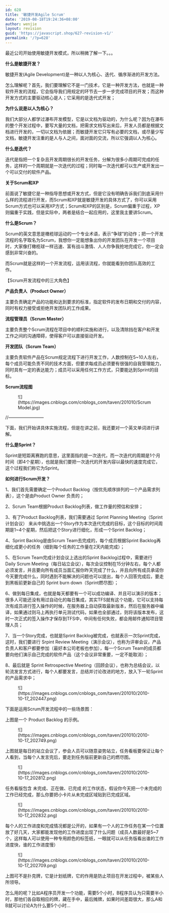 ```yaml
---
id: 628
title: '敏捷开发Agile Scrum'
date: '2019-08-18T19:24:36+08:00'
author: wenjie
layout: revision
guid: 'https://javascript.shop/627-revision-v1/'
permalink: '/?p=628'
---
```


最近公司开始使用敏捷开发模式，所以稍微了解一下。。。

 **什么是敏捷开发？**

敏捷开发(Agile Development)是一种以人为核心、迭代、循序渐进的开发方法。

怎么理解呢？首先，我们要理解它不是一门技术，它是一种开发方法，也就是一种软件开发的流程，它会指导我们用规定的环节去一步一步完成项目的开发；而这种开发方式的主要驱动核心是人；它采用的是迭代式开发；

**为什么说是以人为核心？**

我们大部分人都学过瀑布开发模型，它是以文档为驱动的，为什么呢？因为在瀑布的整个开发过程中，要写大量的文档，把需求文档写出来后，开发人员都是根据文档进行开发的，一切以文档为依据；而敏捷开发它只写有必要的文档，或尽量少写文档，敏捷开发注重的是人与人之间，面对面的交流，所以它强调以人为核心。

**什么是迭代？**

迭代是指把一个复杂且开发周期很长的开发任务，分解为很多小周期可完成的任务，这样的一个周期就是一次迭代的过程；同时每一次迭代都可以生产或开发出一个可以交付的软件产品。

**关于Scrum和XP**

前面说了敏捷它是一种指导思想或开发方式，但是它没有明确告诉我们到底采用什么样的流程进行开发，而Scrum和XP就是敏捷开发的具体方式了，你可以采用Scrum方式也可以采用XP方式；Scrum和XP的区别是，Scrum偏重于过程，XP则偏重于实践，但是实际中，两者是结合一起应用的，这里我主要讲Scrum。

**什么是Scrum？**

Scrum的英文意思是橄榄球运动的一个专业术语，表示“争球”的动作；把一个开发流程的名字取名为Scrum，我想你一定能想象出你的开发团队在开发一个项目时，大家像打橄榄球一样迅速、富有战斗激情、人人你争我抢地完成它，你一定会感到非常兴奋的。

而Scrum就是这样的一个开发流程，运用该流程，你就能看到你团队高效的工作。

【Scrum开发流程中的三大角色】

**产品负责人（Product Owner）**

主要负责确定产品的功能和达到要求的标准，指定软件的发布日期和交付的内容，同时有权力接受或拒绝开发团队的工作成果。

**流程管理员（Scrum Master）**

主要负责整个Scrum流程在项目中的顺利实施和进行，以及清除挡在客户和开发工作之间的沟通障碍，使得客户可以直接驱动开发。

**开发团队（Scrum Team）**

主要负责软件产品在Scrum规定流程下进行开发工作，人数控制在5~10人左右，每个成员可能负责不同的技术方面，但要求每成员必须要有很强的自我管理能力，同时具有一定的表达能力；成员可以采用任何工作方式，只要能达到Sprint的目标。

**Scrum流程图**

<figure class="wp-block-image">![](https://images.cnblogs.com/cnblogs_com/taven/201010/ScrumModel.jpg)</figure>//————————

下面，我们开始讲具体实施流程，但是在讲之前，我还要对一个英文单词进行讲解。

**什么是Sprint？**

Sprint是短距离赛跑的意思，这里面指的是一次迭代，而一次迭代的周期是1个月时间（即4个星期），也就是我们要把一次迭代的开发内容以最快的速度完成它，这个过程我们称它为Sprint。

**如何进行Scrum开发？**

1、我们首先需要确定一个Product Backlog（按优先顺序排列的一个产品需求列表），这个是由Product Owner 负责的；

2、Scrum Team根据Product Backlog列表，做工作量的预估和安排；

3、有了Product Backlog列表，我们需要通过 Sprint Planning Meeting（Sprint计划会议） 来从中挑选出一个Story作为本次迭代完成的目标，这个目标的时间周期是1~4个星期，然后把这个Story进行细化，形成一个Sprint Backlog；

4、Sprint Backlog是由Scrum Team去完成的，每个成员根据Sprint Backlog再细化成更小的任务（细到每个任务的工作量在2天内能完成）；

5、在Scrum Team完成计划会议上选出的Sprint Backlog过程中，需要进行 Daily Scrum Meeting（每日站立会议），每次会议控制在15分钟左右，每个人都必须发言，并且要向所有成员当面汇报你昨天完成了什么，并且向所有成员承诺你今天要完成什么，同时遇到不能解决的问题也可以提出，每个人回答完成后，要走到黑板前更新自己的 Sprint burn down（Sprint燃尽图）；

6、做到每日集成，也就是每天都要有一个可以成功编译、并且可以演示的版本；很多人可能还没有用过自动化的每日集成，其实TFS就有这个功能，它可以支持每次有成员进行签入操作的时候，在服务器上自动获取最新版本，然后在服务器中编译，如果通过则马上再执行单元测试代码，如果也全部通过，则将该版本发布，这时一次正式的签入操作才保存到TFS中，中间有任何失败，都会用邮件通知项目管理人员；

7、当一个Story完成，也就是Sprint Backlog被完成，也就表示一次Sprint完成，这时，我们要进行 Srpint Review Meeting（演示会议），也称为评审会议，产品负责人和客户都要参加（最好本公司老板也参加），每一个Scrum Team的成员都要向他们演示自己完成的软件产品（这个会议非常重要，一定不能取消）；

8、最后就是 Sprint Retrospective Meeting（回顾会议），也称为总结会议，以轮流发言方式进行，每个人都要发言，总结并讨论改进的地方，放入下一轮Sprint的产品需求中；

<figure class="wp-block-image">![](https://images.cnblogs.com/cnblogs_com/taven/201010/2010-10-17_202447.png)</figure>下面是运用Scrum开发流程中的一些场景图：

上图是一个 Product Backlog 的示例。

<figure class="wp-block-image">![](https://images.cnblogs.com/cnblogs_com/taven/201010/2010-10-17_202749.png)</figure>上图就是每日的站立会议了，参会人员可以随意姿势站立，任务看板要保证让每个人看到，当每个人发言完后，要走到任务版前更新自己的燃尽图。

<figure class="wp-block-image">![](https://images.cnblogs.com/cnblogs_com/taven/201010/2010-10-17_202812.png)</figure>任务看版包含 未完成、正在做、已完成 的工作状态，假设你今天把一个未完成的工作已经完成，那么你要把小卡片从未完成区域贴到已完成区域。

<figure class="wp-block-image">![](https://images.cnblogs.com/cnblogs_com/taven/201010/2010-10-17_202832.png)</figure>每个人的工作进度和完成情况都是公开的，如果有一个人的工作任务在某一个位置放了好几天，大家都能发现他的工作进度出现了什么问题（成员人数最好是5~7个，这样每人可以使用一种专用颜色的标签纸，一眼就可以从任务版看出谁的工作进度快，谁的工作进度慢）

<figure class="wp-block-image">![](https://images.cnblogs.com/cnblogs_com/taven/201010/2010-10-17_202709.png)</figure> 上图可不是扑克牌，它是计划纸牌，它的作用是防止项目在开发过程中，被某些人所领导。

怎么用的呢？比如A程序员开发一个功能，需要5个小时，B程序员认为只需要半小时，那他们各自取相应的牌，藏在手中，最后摊牌，如果时间差距很大，那么A和B就可以讨论A为什么要5个小时…